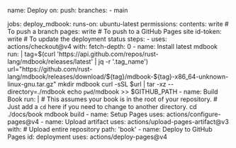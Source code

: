 name: Deploy
on:
  push:
    branches:
      - main

jobs:
  deploy_mdbook:
    runs-on: ubuntu-latest
    permissions:
      contents: write  # To push a branch 
      pages: write  # To push to a GitHub Pages site
      id-token: write # To update the deployment status
    steps:
      - uses: actions/checkout@v4
        with:
          fetch-depth: 0
      - name: Install latest mdbook
        run: |
          tag=$(curl 'https://api.github.com/repos/rust-lang/mdbook/releases/latest' | jq -r '.tag_name')
          url="https://github.com/rust-lang/mdbook/releases/download/${tag}/mdbook-${tag}-x86_64-unknown-linux-gnu.tar.gz"
          mkdir mdbook
          curl -sSL $url | tar -xz --directory=./mdbook
          echo `pwd`/mdbook >> $GITHUB_PATH
      - name: Build Book
        run: |
          # This assumes your book is in the root of your repository.
          # Just add a `cd` here if you need to change to another directory.
          cd ./docs/book
          mdbook build
      - name: Setup Pages
        uses: actions/configure-pages@v4
      - name: Upload artifact
        uses: actions/upload-pages-artifact@v3
        with:
          # Upload entire repository
          path: 'book'
      - name: Deploy to GitHub Pages
        id: deployment
        uses: actions/deploy-pages@v4